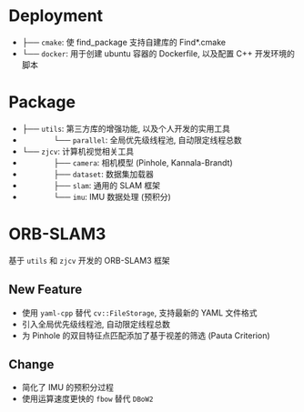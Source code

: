 # Deployment

- ├── `cmake`: 使 find_package 支持自建库的 Find*.cmake
- └── `docker`: 用于创建 ubuntu 容器的 Dockerfile, 以及配置 C++ 开发环境的脚本

# Package

- ├── `utils`: 第三方库的增强功能, 以及个人开发的实用工具
- $~~~~~~~~~~~~~~$└── `parallel`: 全局优先级线程池, 自动限定线程总数
- └── `zjcv`: 计算机视觉相关工具
- $~~~~~~~~~~~~~~$├── `camera`: 相机模型 (Pinhole, Kannala-Brandt)
- $~~~~~~~~~~~~~~$├── `dataset`: 数据集加载器
- $~~~~~~~~~~~~~~$├── `slam`: 通用的 SLAM 框架
- $~~~~~~~~~~~~~~$└── `imu`: IMU 数据处理 (预积分)

# ORB-SLAM3

基于 `utils` 和 `zjcv` 开发的 ORB-SLAM3 框架

## New Feature

- 使用 `yaml-cpp` 替代 `cv::FileStorage`, 支持最新的 YAML 文件格式
- 引入全局优先级线程池, 自动限定线程总数
- 为 Pinhole 的双目特征点匹配添加了基于视差的筛选 (Pauta Criterion)

## Change

- 简化了 IMU 的预积分过程
- 使用运算速度更快的 `fbow` 替代 `DBoW2`
